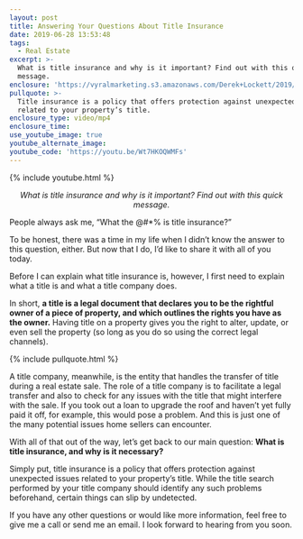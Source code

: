 ```yaml
---
layout: post
title: Answering Your Questions About Title Insurance
date: 2019-06-28 13:53:48
tags:
  - Real Estate
excerpt: >-
  What is title insurance and why is it important? Find out with this quick
  message.
enclosure: 'https://vyralmarketing.s3.amazonaws.com/Derek+Lockett/2019/Both+Bleeps.mp4'
pullquote: >-
  Title insurance is a policy that offers protection against unexpected issues
  related to your property’s title.
enclosure_type: video/mp4
enclosure_time:
use_youtube_image: true
youtube_alternate_image:
youtube_code: 'https://youtu.be/Wt7HKOQWMFs'
---
```


{% include youtube.html %}

<p style="text-align: center;"><em>What is title insurance and why is it important? Find out with this quick message.</em></p>

People always ask me, “What the @\#\*% is title insurance?”&nbsp;

To be honest, there was a time in my life when I didn’t know the answer to this question, either. But now that I do, I’d like to share it with all of you today.&nbsp;

Before I can explain what title insurance is, however, I first need to explain what a title is and what a title company does.&nbsp;

In short, **a title is a legal document that declares you to be the rightful owner of a piece of property, and which outlines the rights you have as the owner.** Having title on a property gives you the right to alter, update, or even sell the property (so long as you do so using the correct legal channels).

{% include pullquote.html %}

A title company, meanwhile, is the entity that handles the transfer of title during a real estate sale. The role of a title company is to facilitate a legal transfer and also to check for any issues with the title that might interfere with the sale. If you took out a loan to upgrade the roof and haven’t yet fully paid it off, for example, this would pose a problem. And this is just one of the many potential issues home sellers can encounter.&nbsp;

With all of that out of the way, let’s get back to our main question: **What is title insurance, and why is it necessary?&nbsp;**

Simply put, title insurance is a policy that offers protection against unexpected issues related to your property’s title. While the title search performed by your title company should identify any such problems beforehand, certain things can slip by undetected.&nbsp;

If you have any other questions or would like more information, feel free to give me a call or send me an email. I look forward to hearing from you soon.